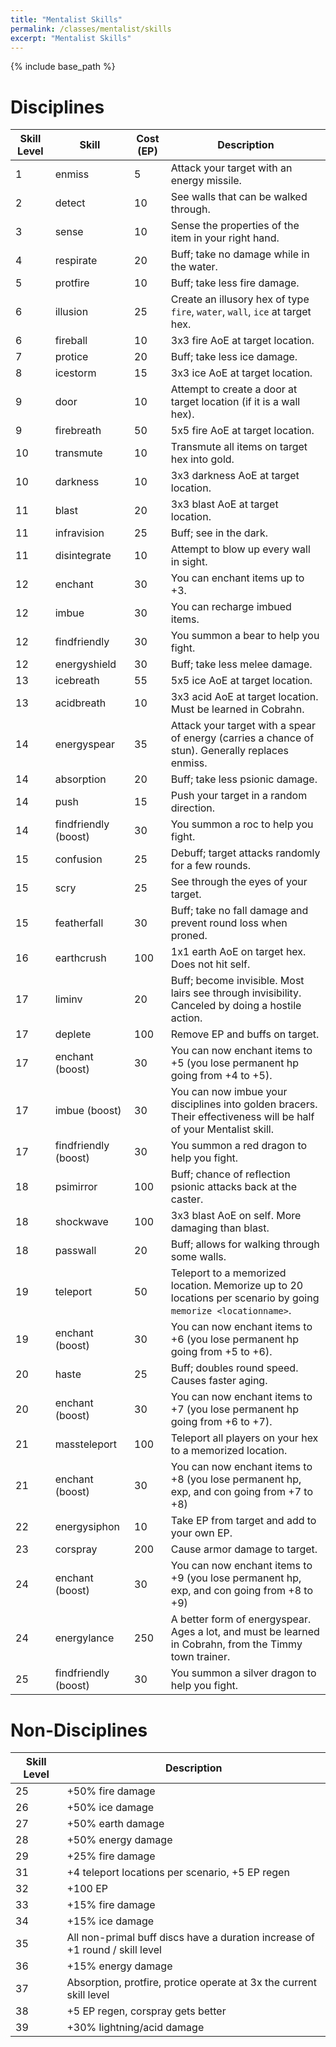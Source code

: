 ```yaml
---
title: "Mentalist Skills"
permalink: /classes/mentalist/skills
excerpt: "Mentalist Skills"
---
```


{% include base_path %}

# Disciplines

Skill Level | Skill | Cost (EP) | Description
----------- | ----- | --------- | -----------
1           | enmiss        | 5   | Attack your target with an energy missile.
2           | detect        | 10  | See walls that can be walked through.
3           | sense         | 10  | Sense the properties of the item in your right hand.
4           | respirate     | 20  | Buff; take no damage while in the water.
5           | protfire      | 10  | Buff; take less fire damage.
6           | illusion      | 25  | Create an illusory hex of type `fire`, `water`, `wall`, `ice` at target hex.
6           | fireball      | 10  | 3x3 fire AoE at target location.
7           | protice       | 20  | Buff; take less ice damage.
8           | icestorm      | 15  | 3x3 ice AoE at target location.
9           | door          | 10  | Attempt to create a door at target location (if it is a wall hex).
9           | firebreath    | 50  | 5x5 fire AoE at target location.
10          | transmute     | 10  | Transmute all items on target hex into gold.
10          | darkness      | 10  | 3x3 darkness AoE at target location.
11          | blast         | 20  | 3x3 blast AoE at target location.
11          | infravision   | 25  | Buff; see in the dark.
11          | disintegrate  | 10  | Attempt to blow up every wall in sight.
12          | enchant       | 30  | You can enchant items up to +3.
12          | imbue         | 30  | You can recharge imbued items.
12          | findfriendly  | 30  | You summon a bear to help you fight.
12          | energyshield  | 30  | Buff; take less melee damage.
13          | icebreath     | 55  | 5x5 ice AoE at target location.
13          | acidbreath    | 10  | 3x3 acid AoE at target location. Must be learned in Cobrahn.
14          | energyspear   | 35  | Attack your target with a spear of energy (carries a chance of stun). Generally replaces enmiss.
14          | absorption    | 20  | Buff; take less psionic damage.
14          | push          | 15  | Push your target in a random direction.
14          | findfriendly (boost) | 30 | You summon a roc to help you fight.
15          | confusion     | 25  | Debuff; target attacks randomly for a few rounds.
15          | scry          | 25  | See through the eyes of your target.
15          | featherfall   | 30  | Buff; take no fall damage and prevent round loss when proned.
16          | earthcrush    | 100 | 1x1 earth AoE on target hex. Does not hit self.
17          | liminv        | 20  | Buff; become invisible. Most lairs see through invisibility. Canceled by doing a hostile action.
17          | deplete       | 100 | Remove EP and buffs on target.
17          | enchant (boost) | 30 | You can now enchant items to +5 (you lose permanent hp going from +4 to +5).
17          | imbue (boost)   | 30 | You can now imbue your disciplines into golden bracers. Their effectiveness will be half of your Mentalist skill.
17          | findfriendly (boost) | 30 | You summon a red dragon to help you fight.
18          | psimirror     | 100  | Buff; chance of reflection psionic attacks back at the caster.
18          | shockwave     | 100  | 3x3 blast AoE on self. More damaging than blast.
18          | passwall      | 20   | Buff; allows for walking through some walls.
19          | teleport      | 50   | Teleport to a memorized location. Memorize up to 20 locations per scenario by going `memorize <locationname>`.
19          | enchant (boost) | 30 | You can now enchant items to +6 (you lose permanent hp going from +5 to +6).
20          | haste         | 25   | Buff; doubles round speed. Causes faster aging.
20          | enchant (boost) | 30 | You can now enchant items to +7 (you lose permanent hp going from +6 to +7).
21          | massteleport  | 100  | Teleport all players on your hex to a memorized location.
21          | enchant (boost) | 30 | You can now enchant items to +8 (you lose permanent hp, exp, and con going from +7 to +8)
22          | energysiphon  | 10   | Take EP from target and add to your own EP.
23          | corspray      | 200  | Cause armor damage to target.
24          | enchant (boost) | 30 | You can now enchant items to +9 (you lose permanent hp, exp, and con going from +8 to +9)
24          | energylance   | 250  | A better form of energyspear. Ages a lot, and must be learned in Cobrahn, from the Timmy town trainer.
25          | findfriendly (boost) | 30 | You summon a silver dragon to help you fight.

# Non-Disciplines

Skill Level | Description
----------- | -----------
25          | +50% fire damage
26          | +50% ice damage
27          | +50% earth damage
28          | +50% energy damage
29          | +25% fire damage
31          | +4 teleport locations per scenario, +5 EP regen
32          | +100 EP
33          | +15% fire damage
34          | +15% ice damage
35          | All non-primal buff discs have a duration increase of +1 round / skill level
36          | +15% energy damage
37          | Absorption, protfire, protice operate at 3x the current skill level
38          | +5 EP regen, corspray gets better
39          | +30% lightning/acid damage
